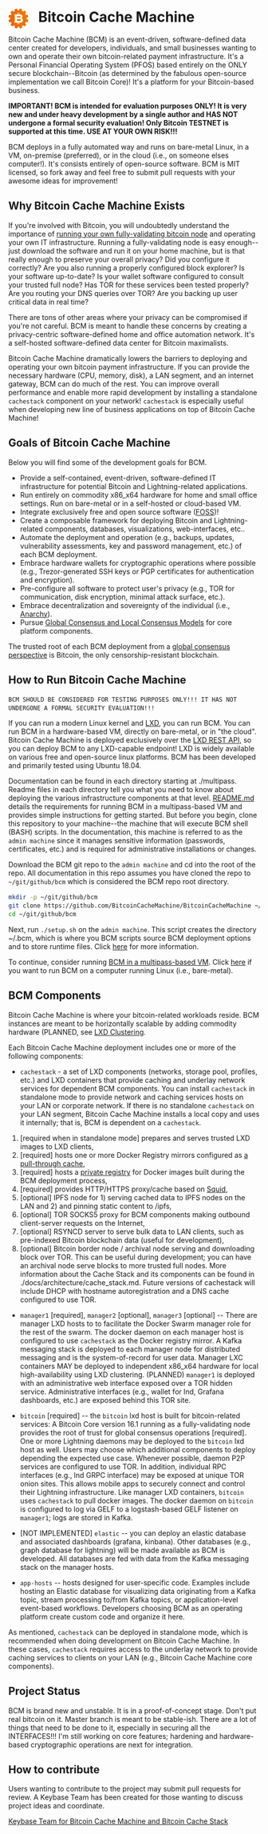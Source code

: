 
# <img src="./resources/bcmlogo_super_small.png" alt="Bitcoin Cache Machine Logo" style="float: left; margin-right: 20px;" /> Bitcoin Cache Machine

Bitcoin Cache Machine (BCM) is an event-driven, software-defined data center created for developers, individuals, and small businesses wanting to own and operate their own bitcoin-related payment infrastructure. It's a Personal Financial Operating System (PFOS) based entirely on the ONLY secure blockchain--Bitcoin (as determined by the fabulous open-source implementation we call Bitcoin Core)! It's a platform for your Bitcoin-based business.

**IMPORTANT! BCM is intended for evaluation purposes ONLY! It is very new and under heavy development by a single author and HAS NOT undergone a formal security evaluation! Only Bitcoin TESTNET is supported at this time. USE AT YOUR OWN RISK!!!**

BCM deploys in a fully automated way and runs on bare-metal Linux, in a VM, on-premise (preferred), or in the cloud (i.e., on someone elses computer!). It's consists entirely of open-source software. BCM is MIT licensed, so fork away and feel free to submit pull requests with your awesome ideas for improvement!

## Why Bitcoin Cache Machine Exists

If you're involved with Bitcoin, you will undoubtedly understand the importance of [running your own fully-validating bitcoin node](https://medium.com/@lopp/securing-your-financial-sovereignty-3af6fe834603) and operating your own IT infrastructure. Running a fully-validating node is easy enough--just download the software and run it on your home machine, but is that really enough to preserve your overall privacy? Did you configure it correctly? Are you also running a properly configured block explorer? Is your software up-to-date? Is your wallet software configured to consult your trusted full node? Has TOR for these services been tested properly? Are you routing your DNS queries over TOR? Are you backing up user critical data in real time?

There are tons of other areas where your privacy can be compromised if you're not careful. BCM is meant to handle these concerns by creating a privacy-centric software-defined home and office automation network. It's a self-hosted software-defined data center for Bitcoin maximalists.

Bitcoin Cache Machine dramatically lowers the barriers to deploying and operating your own bitcoin payment infrastructure. If you can provide the necessary hardware (CPU, memory, disk), a LAN segment, and an internet gateway, BCM can do much of the rest. You can improve overall performance and enable more rapid development by installing a standalone `cachestack` component on your network! `cachestack` is especially useful when developing new line of business applications on top of Bitcoin Cache Machine!

## Goals of Bitcoin Cache Machine

Below you will find some of the development goals for BCM.

* Provide a self-contained, event-driven, software-defined IT infrastructure for potential Bitcoin and Lightning-related applications.
* Run entirely on commodity x86_x64 hardware for home and small office settings. Run on bare-metal or in a self-hosted or cloud-based VM.
* Integrate exclusively free and open source software ([FOSS](https://en.wikipedia.org/wiki/Free_and_open-source_software))!
* Create a composable framework for deploying Bitcoin and Lightning-related components, databases, visualizations, web-interfaces, etc..
* Automate the deployment and operation (e.g., backups, updates, vulnerability assessments, key and password management, etc.) of each BCM deployment.
* Embrace hardware wallets for cryptographic operations where possible (e.g., Trezor-generated SSH keys or PGP certificates for authentication and encryption).
* Pre-configure all software to protect user's privacy (e.g., TOR for communication, disk encryption, minimal attack surface, etc.).
* Embrace decentralization and sovereignty of the individual (i.e., [Anarchy](https://en.wikipedia.org/wiki/Anarchy)).
* Pursue [Global Consensus and Local Consensus Models](https://twitter.com/SarahJamieLewis/status/1016832509709914112) for core platform components.

The trusted root of each BCM deployment from a [global consensus perspective](https://fieldnotes.resistant.tech/dags-and-decentralization/) is Bitcoin, the only censorship-resistant blockchain.

## How to Run Bitcoin Cache Machine

`BCM SHOULD BE CONSIDERED FOR TESTING PURPOSES ONLY!!! IT HAS NOT UNDERGONE A FORMAL SECURITY EVALUATION!!!`

If you can run a modern Linux kernel and [LXD](https://linuxcontainers.org/lxd/), you can run BCM. You can run BCM in a hardware-based VM, directly on bare-metal, or in "the cloud". Bitcoin Cache Machine is deployed exclusively over the [LXD REST API](https://github.com/lxc/lxd/blob/master/doc/rest-api.md), so you can deploy BCM to any LXD-capable endpoint! LXD is widely available on various free and open-source linux platforms. BCM has been developed and primarily tested using Ubuntu 18.04.

Documentation can be found in each directory starting at ./multipass. Readme files in each directory tell you what you need to know about deploying the various infrastructure components at that level. [README.md](./multipass/README.md) details the requirements for running BCM in a multipass-based VM and provides simple instructions for getting started. But before you begin, clone this repository to your machine--the machine that will execute BCM shell (BASH) scripts. In the documentation, this machine is referred to as the `admin machine` since it manages sensitive information (passwords, certificates, etc.) and is required for administrative installations or changes.

Download the BCM git repo to the `admin machine` and cd into the root of the repo. All documentation in this repo assumes you have cloned the repo to `~/git/github/bcm` which is considered the BCM repo root directory.

```bash
mkdir -p ~/git/github/bcm
git clone https://github.com/BitcoinCacheMachine/BitcoinCacheMachine ~/git/github/bcm
cd ~/git/github/bcm
```

Next, run `./setup.sh` on the `admin machine`. This script creates the directory ~/.bcm, which is where you BCM scripts source BCM deployment options and to store runtime files. Click [here](./resources/README.md) for more information.

To continue, consider running [BCM in a multipass-based VM](./multipass). Click [here](./docs/installation/baremetal.md) if you want to run BCM on a computer running Linux (i.e., bare-metal).

## BCM Components

Bitcoin Cache Machine is where your bitcoin-related workloads reside. BCM instances are meant to be horizontally scalable by adding commodity hardware (PLANNED, see [LXD Clustering](https://lxd.readthedocs.io/en/latest/clustering/).

Each Bitcoin Cache Machine deployment includes one or more of the following components:

* `cachestack` - a set of LXD components (networks, storage pool, profiles, etc.) and LXD containers that provide caching and underlay network services for dependent BCM components. You can install `cachestack` in standalone mode to provide network and caching services hosts on your LAN or corporate network. If there is no standalone `cachestack` on your LAN segment, Bitcoin Cache Machine installs a local copy and uses it internally; that is, BCM is dependent on a `cachestack`.

1) [required when in standalone mode] prepares and serves trusted LXD images to LXD clients,
2) [required] hosts one or more Docker Registry mirrors configured as [a pull-through cache](https://docs.docker.com/registry/recipes/mirror/),
3) [required] hosts a [private registry](https://docs.docker.com/registry/deploying/) for Docker images built during the BCM deployment process,
4) [required] provides HTTP/HTTPS proxy/cache based on [Squid](http://www.squid-cache.org/),
5) [optional] IPFS node for 1) serving cached data to IPFS nodes on the LAN and 2) and pinning static content to /ipfs,
6) [optional] TOR SOCKS5 proxy for BCM components making outbound client-server requests on the Internet,
6) [optional] RSYNCD server to serve bulk data to LAN clients, such as pre-indexed Bitcoin blockchain data (useful for development),
5) [optional] Bitcoin border node / archival node serving and downloading block over TOR. This can be useful during development; you can have an archival node serve blocks to more trusted full nodes. More information about the Cache Stack and its components can be found in ./docs/architecture/cache_stack.md. Future versions of cachestack will include DHCP with hostname autoregistration and a DNS cache configured to use TOR.

* `manager1` [required], `manager2` [optional], `manager3` [optional] -- There are manager LXD hosts to to facilitate the Docker Swarm manager role for the rest of the swarm. The docker daemon on each manager host is configured to use `cachestack` as the Docker registry mirror. A Kafka messaging stack is deployed to each manager node for distributed messaging and is the system-of-record for user data. Manager LXC containers MAY be deployed to independent x86_x64 hardware for local high-availability using LXD clustering.  (PLANNED) `manager1` is deployed with an administrative web interface exposed over a TOR hidden service. Administrative interfaces (e.g., wallet for lnd, Grafana dashboards, etc.) are exposed behind this TOR site.

* `bitcoin` [required] -- the `bitcoin` lxd host is built for bitcoin-related services: A Bitcoin Core version 16.1 running as a fully-validating node provides the root of trust for global consensus operations [required]. One or more Lightning daemons may be deployed to the `bitcoin` lxd host as well. Users may choose which additional components to deploy depending the expected use case. Whenever possible, daemon P2P services are configured to use TOR. In addition, individual RPC interfaces (e.g., lnd GRPC interface) may be exposed at unique TOR onion sites. This allows mobile apps to securely connect and control their Lightning infrastructure. Like manager LXD containers, `bitcoin` uses `cachestack` to pull docker images. The docker daemon on `bitcoin` is configured to log via GELF to a logstash-based GELF listener on `manager1`; logs are stored in Kafka.

* [NOT IMPLEMENTED] `elastic` -- you can deploy an elastic database and associated dashboards (grafana, kinbana). Other databases (e.g., graph database for lightning) will be made available as BCM is developed. All databases are fed with data from the Kafka messaging stack on the manager hosts.

* `app-hosts` -- hosts designed for user-specific code. Examples include hosting an Elastic database for visualizing data originating from a Kafka topic, stream processing to/from Kafka topics, or application-level event-based workflows. Developers choosing BCM as an operating platform create custom code and organize it here.

As mentioned, `cachestack` can be deployed in standalone mode, which is recommended when doing development on Bitcoin Cache Machine. In these cases, `cachestack` requires access to the underlay network to provide caching services to clients on your LAN (e.g., Bitcoin Cache Machine core components).

## Project Status

BCM is brand new and unstable. It is in a proof-of-concept stage. Don't put real bitcoin on it. Master branch is meant to be stable-ish. There are a lot of things that need to be done to it, especially in securing all the INTERFACES!!! I'm still working on core features; hardening and hardware-based cryptographic operations are next for integration.

## How to contribute

Users wanting to contribute to the project may submit pull requests for review. A Keybase Team has been created for those wanting to discuss project ideas and coordinate.

[Keybase Team for Bitcoin Cache Machine and Bitcoin Cache Stack](https://keybase.io/team/btccachemachine)